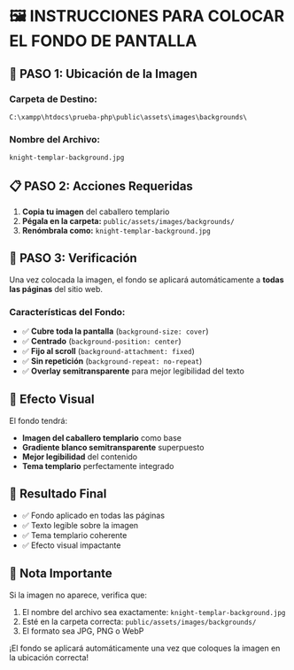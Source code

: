 # 🖼️ **INSTRUCCIONES PARA COLOCAR EL FONDO DE PANTALLA**

## 📁 **PASO 1: Ubicación de la Imagen**

### **Carpeta de Destino:**
```
C:\xampp\htdocs\prueba-php\public\assets\images\backgrounds\
```

### **Nombre del Archivo:**
```
knight-templar-background.jpg
```

## 📋 **PASO 2: Acciones Requeridas**

1. **Copia tu imagen** del caballero templario
2. **Pégala en la carpeta:** `public/assets/images/backgrounds/`
3. **Renómbrala como:** `knight-templar-background.jpg`

## 🎯 **PASO 3: Verificación**

Una vez colocada la imagen, el fondo se aplicará automáticamente a **todas las páginas** del sitio web.

### **Características del Fondo:**
- ✅ **Cubre toda la pantalla** (`background-size: cover`)
- ✅ **Centrado** (`background-position: center`)
- ✅ **Fijo al scroll** (`background-attachment: fixed`)
- ✅ **Sin repetición** (`background-repeat: no-repeat`)
- ✅ **Overlay semitransparente** para mejor legibilidad del texto

## 🎨 **Efecto Visual**

El fondo tendrá:
- **Imagen del caballero templario** como base
- **Gradiente blanco semitransparente** superpuesto
- **Mejor legibilidad** del contenido
- **Tema templario** perfectamente integrado

## 🚀 **Resultado Final**

- ✅ Fondo aplicado en todas las páginas
- ✅ Texto legible sobre la imagen
- ✅ Tema templario coherente
- ✅ Efecto visual impactante

## 📝 **Nota Importante**

Si la imagen no aparece, verifica que:
1. El nombre del archivo sea exactamente: `knight-templar-background.jpg`
2. Esté en la carpeta correcta: `public/assets/images/backgrounds/`
3. El formato sea JPG, PNG o WebP

¡El fondo se aplicará automáticamente una vez que coloques la imagen en la ubicación correcta!


